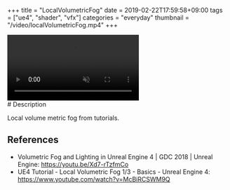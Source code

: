 +++
title = "LocalVolumetricFog"
date = 2019-02-22T17:59:58+09:00
tags = ["ue4", "shader", "vfx"]
categories = "everyday"
thumbnail = "/video/localVolumetricFog.mp4"
+++

<div class="image">
<video playsinline autoplay muted loop id="vid" src="/video/localVolumetricFog.mp4" type="video/mp4" style="max-width: 480px;">
</div>

<div class="description">
# Description

Local volume metric fog from tutorials.

## References
- Volumetric Fog and Lighting in Unreal Engine 4 | GDC 2018 | Unreal Engine: https://youtu.be/Xd7-rTzfmCo
- UE4 Tutorial - Local Volumetric Fog 1/3 - Basics - Unreal Engine 4: https://www.youtube.com/watch?v=McBiRCSWM9Q